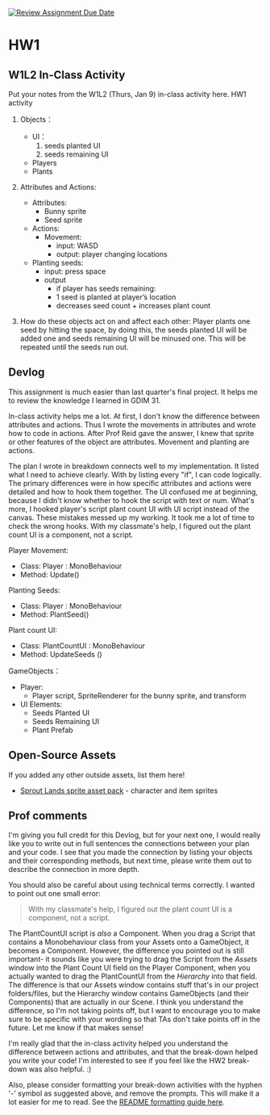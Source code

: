 [![Review Assignment Due Date](https://classroom.github.com/assets/deadline-readme-button-22041afd0340ce965d47ae6ef1cefeee28c7c493a6346c4f15d667ab976d596c.svg)](https://classroom.github.com/a/MjLLqDcN)
# HW1
## W1L2 In-Class Activity

Put your notes from the W1L2 (Thurs, Jan 9) in-class activity here.
HW1 activity

1. Objects：
    - UI：
        1. seeds planted UI
        2. seeds remaining UI
    - Players
    - Plants

2. Attributes and Actions:
    - Attributes:
        - Bunny sprite
        - Seed sprite
    - Actions:
        - Movement:
            - input: WASD
            - output: player changing locations
    - Planting seeds:
        - input: press space
        - output
            - if player has seeds remaining:
            - 1 seed is planted at player’s location
            - decreases seed count + increases plant count
     
3. How do these objects act on and affect each other:
Player plants one seed by hitting the space, by doing this, the seeds planted UI will be added one and seeds remaining UI will be minused one. This will be repeated until the seeds run out.

## Devlog
This assignment is much easier than last quarter's final project. It helps me to review the knowledge I learned in GDIM 31. 

In-class activity helps me a lot. At first, I don't know the difference between attributes and actions. Thus I wrote the movements in attributes and wrote how to code in actions. After Prof Reid gave the answer, I knew that sprite or other features of the object are attributes. Movement and planting are actions. 

The plan I wrote in breakdown connects well to my implementation. It listed what I need to achieve clearly. With by listing every "if", I can code logically. The primary differences were in how specific attributes and actions were detailed and how to hook them together. The UI confused me at beginning, because I didn't know whether to hook the script with text or num. What's more, I hooked player's script plant count UI with UI script instead of the canvas. These mistakes messed up my working. It took me a lot of time to check the wrong hooks. With my classmate's help, I figured out the plant count UI is a component, not a script.

Player Movement:
- Class: Player : MonoBehaviour
- Method: Update() 
    
Planting Seeds:
- Class: Player : MonoBehaviour
- Method: PlantSeed() 

Plant count UI:
- Class: PlantCountUI : MonoBehaviour
- Method: UpdateSeeds ()

GameObjects：
- Player:
    - Player script, SpriteRenderer for the bunny sprite, and transform
- UI Elements:
    - Seeds Planted UI
    - Seeds Remaining UI
    - Plant Prefab

## Open-Source Assets
If you added any other outside assets, list them here!
- [Sprout Lands sprite asset pack](https://cupnooble.itch.io/sprout-lands-asset-pack) - character and item sprites

## Prof comments
I'm giving you full credit for this Devlog, but for your next one, I would really like you to write out in full sentences the connections between your plan and your code. I see that you made the connection by listing your objects and their corresponding methods, but next time, please write them out to describe the connection in more depth. 

You should also be careful about using technical terms correctly. I wanted to point out one small error:

> With my classmate's help, I figured out the plant count UI is a component, not a script.

The PlantCountUI script is *also* a Component. When you drag a Script that contains a Monobehaviour class from your Assets onto a GameObject, it becomes a Component. However, the difference you pointed out is still important- it sounds like you were trying to drag the Script from the *Assets* window into the Plant Count UI field on the Player Component, when you actually wanted to drag the PlantCountUI from the *Hierarchy* into that field. The difference is that our Assets window contains stuff that's in our project folders/files, but the Hierarchy window contains GameObjects (and their Components) that are actually in our Scene. I think you understand the difference, so I'm not taking points off, but I want to encourage you to make sure to be specific with your wording so that TAs don't take points off in the future. Let me know if that makes sense!

I'm really glad that the in-class activity helped you understand the difference between actions and attributes, and that the break-down helped you write your code! I'm interested to see if you feel like the HW2 break-down was also helpful. :)

Also, please consider formatting your break-down activities with the hyphen '-' symbol as suggested above, and remove the prompts. This will make it a lot easier for me to read. See the [README formatting guide here](https://docs.github.com/en/get-started/writing-on-github/getting-started-with-writing-and-formatting-on-github/basic-writing-and-formatting-syntax).
